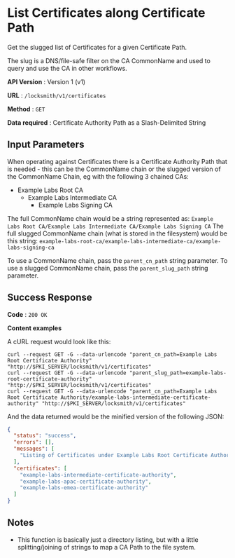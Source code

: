# List Certificates along Certificate Path

Get the slugged list of Certificates for a given Certificate Path.

The slug is a DNS/file-safe filter on the CA CommonName and used to query and use the CA in other workflows.

**API Version** : Version 1 (v1)

**URL** : `/locksmith/v1/certificates`

**Method** : `GET`

**Data required** : Certificate Authority Path as a Slash-Delimited String

## Input Parameters

When operating against Certificates there is a Certificate Authority Path that is needed - this can be the CommonName chain or the slugged version of the CommonName Chain, eg with the following 3 chained CAs:

- Example Labs Root CA
  - Example Labs Intermediate CA
    - Example Labs Signing CA

The full CommonName chain would be a string represented as: `Example Labs Root CA/Example Labs Intermediate CA/Example Labs Signing CA`
The full slugged CommonName chain (what is stored in the filesystem) would be this string: `example-labs-root-ca/example-labs-intermediate-ca/example-labs-signing-ca`

To use a CommonName chain, pass the `parent_cn_path` string parameter.
To use a slugged CommonName chain, pass the `parent_slug_path` string parameter.

## Success Response

**Code** : `200 OK`

**Content examples**

A cURL request would look like this:

```
curl --request GET -G --data-urlencode "parent_cn_path=Example Labs Root Certificate Authority" "http://$PKI_SERVER/locksmith/v1/certificates"
curl --request GET -G --data-urlencode "parent_slug_path=example-labs-root-certificate-authority" "http://$PKI_SERVER/locksmith/v1/certificates"
curl --request GET -G --data-urlencode "parent_cn_path=Example Labs Root Certificate Authority/example-labs-intermediate-certificate-authority" "http://$PKI_SERVER/locksmith/v1/certificates"
```

And the data returned would be the minified version of the following JSON:

```json
{
  "status": "success",
  "errors": [],
  "messages": [
    "Listing of Certificates under Example Labs Root Certificate Authority"
  ],
  "certificates": [
    "example-labs-intermediate-certificate-authority",
    "example-labs-apac-certificate-authority",
    "example-labs-emea-certificate-authority"
  ]
}
```

## Notes

* This function is basically just a directory listing, but with a little splitting/joining of strings to map a CA Path to the file system.